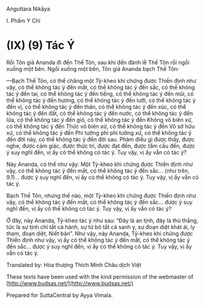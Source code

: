 Aṅguttara Nikāya

I. Phẩm Y Chỉ

# (IX) (9) Tác Ý

Rồi Tôn giả Ananda đi đến Thế Tôn, sau khi đến đảnh lễ Thế Tôn rồi ngồi xuống một bên. Ngồi xuống một bên, Tôn giả Ananda bạch Thế Tôn:

—Bạch Thế Tôn, có thể chăng một Tỷ-kheo khi chứng được Thiền định như vậy, có thể không tác ý đến mắt, có thể không tác ý đến sắc, có thể không tác ý đến tai, có thể không tác ý đến tiếng, có thể không tác ý đến mũi, có thể không tác ý đến hương, có thể không tác ý đến lưỡi, có thể không tác ý đến vị, có thể không tác ý đến thân, có thể không tác ý đến xúc, có thể không tác ý đến đất, có thể không tác ý đến nước, có thể không tác ý đến lửa, có thể không tác ý đến gió, có thể không tác ý đến Không vô biên xứ, có thể không tác ý đến Thức vô biên xứ, có thể không tác ý đến Vô sở hữu xứ, có thể không tác ý đến Phi tưởng phi phi tưởng xứ, có thể không tác ý đến đời này, có thể không tác ý đến đời sau. Phàm điều gì được thấy, được nghe, được cảm giác, được thức tri, được đạt đến, được tầm cầu đến, được ý suy nghĩ đến, vị ấy có thể không có tác ý. Tuy vậy, vị ấy vẫn có tác ý?

Này Ananda, có thể như vậy: Một Tỷ-kheo khi chứng được Thiền định như vậy, có thể không tác ý đến mắt, có thể không tác ý đến sắc... (như trên, 9.1)... được ý suy nghĩ đến, vị ấy có thể không có tác ý. Tuy vậy, vị ấy vẫn có tác ý.

Bạch Thế Tôn, nhưng thế nào, một Tỷ-kheo khi chứng được Thiền định như vậy, có thể không tác ý đến mắt, có thể không tác ý đến sắc... được ý suy nghĩ đến, vị ấy có thể không có tác ý. Tuy vậy, vị ấy vẫn có tác ý?

Ở đây, này Ananda, Tỷ-kheo tác ý như sau: “Ðây là an tịnh, đây là thù thắng, tức là sự tịnh chỉ tất cả hành, sự từ bỏ tất cả sanh y, sự đoạn diệt khát ái, ly tham, đoạn diệt, Niết bàn”. Như vậy, này Ananda, Tỷ-kheo khi chứng được Thiền định như vậy, vị ấy có thể không tác ý đến mắt, có thể không tác ý đến sắc... được ý suy nghĩ đến, vị ấy có thể không có tác ý. Tuy vậy, vị ấy vẫn có tác ý.

Translated by: Hòa thượng Thích Minh Châu dịch Việt

These texts have been used with the kind permission of the webmaster of [http://www.budsas.net/](http://www.budsas.net/)

Prepared for SuttaCentral by Ayya Vimala.